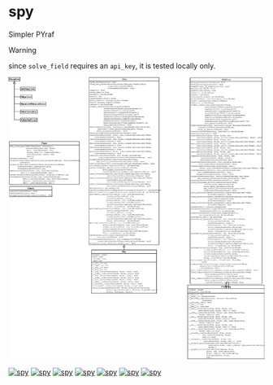# spy
Simpler PYraf 

> [!WARNING]  
> since `solve_field` requires an `api_key`, it is tested locally only.

![UML](docs/spy.png "spy UML")

[![spy](https://github.com/mshemuni/spy/actions/workflows/python-package.yml/badge.svg)](https://github.com/mshemuni/spy/actions/workflows/python-package.yml)
[![spy](https://img.shields.io/badge/coverage-81%25-31c553)](https://github.com/mshemuni/spy/actions/workflows/python-package.yml)
[![spy](https://img.shields.io/badge/Win-%E2%9C%93-f5f5f5?logo=windows11)](https://github.com/mshemuni/spy/actions/workflows/python-package.yml)
[![spy](https://img.shields.io/badge/Ubuntu-%E2%9C%93-e95420?logo=Ubuntu)](https://github.com/mshemuni/spy/actions/workflows/python-package.yml)
[![spy](https://img.shields.io/badge/MacOS-%E2%9C%93-dadada?logo=macos)](https://github.com/mshemuni/spy/actions/workflows/python-package.yml)
[![spy](https://img.shields.io/badge/Python-38,%2039,%20310,%20311-3776ab?logo=python)](https://github.com/mshemuni/spy/actions/workflows/python-package.yml)
[![spy](https://img.shields.io/badge/LIC-GNU/GPL%20V3-a32d2a?logo=GNU)](https://github.com/mshemuni/spy/blob/main/LICENSE)




